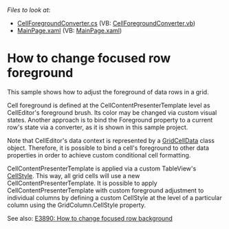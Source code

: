 <!-- default file list -->
*Files to look at*:

* [CellForegroundConverter.cs](./CS/SLGridExample/CellForegroundConverter.cs) (VB: [CellForegroundConverter.vb](./VB/SLGridExample/CellForegroundConverter.vb))
* [MainPage.xaml](./CS/SLGridExample/MainPage.xaml) (VB: [MainPage.xaml](./VB/SLGridExample/MainPage.xaml))
<!-- default file list end -->
# How to change focused row foreground


<p>This sample shows how to adjust the foreground of data rows in a grid.</p><p>Cell foreground is defined at the CellContentPresenterTemplate level as CellEditor's foreground brush. Its color may be changed via custom visual states. Another approach is to bind the Foreground property to a current row's state via a converter, as it is shown in this sample project.</p><p>Note that CellEditor's data context is represented by a <a href="http://documentation.devexpress.com/#Silverlight/DevExpressXpfGridGridCellDataMembersTopicAll"><u>GridCellData</u></a> class object. Therefore, it is possible to bind a cell's foreground to other data properties in order to achieve custom conditional cell formatting.</p><p>CellContentPresenterTemplate is applied via a custom TableView's <a href="http://documentation.devexpress.com/#Silverlight/DevExpressXpfGridDataViewBase_CellStyletopic"><u>CellStyle</u></a>. This way, all grid cells will use a new CellContentPresenterTemplate. It is possible to apply CellContentPresenterTemplate with custom foreground adjustment to individual columns by defining a custom CellStyle at the level of a particular column using the GridColumn.CellStyle property.</p><p>See also: <a href="https://www.devexpress.com/Support/Center/p/E3890">E3890: How to change focused row background</a></p>

<br/>


